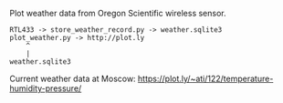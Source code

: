 Plot weather data from Oregon Scientific wireless sensor.
```
RTL433 -> store_weather_record.py -> weather.sqlite3
plot_weather.py -> http://plot.ly
    ^
    |
weather.sqlite3
```
Current weather data at Moscow:
https://plot.ly/~ati/122/temperature-humidity-pressure/
